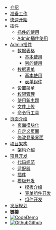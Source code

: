 - [介绍](README)
- [准备工作](install)
- [快速开始](quick_start)
- [插件]()
  - [插件的使用](plugins/plugins)    
  - [Admin插件使用](plugins/admin) 
- [Admin插件]()
  - [数据表格]()
    - [基本使用](admin/table/basic)
    - [列的使用](admin/table/column_usage)
  - [数据表单]()
    - [基本使用](admin/form/basic)
    - [表单组件](admin/form/components)
  - [设置菜单](admin/menus)
  - [权限管理](admin/rbac)
  - [使用新主题](admin/theme)
  - [文件上传](admin/file)
  - [命令行工具](admin/cli)
- [页面介绍]()
  - [页面模块化](pages/modules)    
  - [自定义页面](pages/pages)   
  - [修改登录界面](pages/login)
- [项目架构]()
  - [架构介绍](architecture/introduction)
- [项目开发]()
  - [代码规范](development/code_style)
  - [适配器](development/adapter)
  - [插件](development/plugins)  
  - [模板开发](development/template/template)
    - [模板介绍](development/template/template)     
    - [表单组件开发](development/template/form)         
    - [组件开发](development/template/components) 
- [发展规划](plan)
- **链接**
- [![Code](https://icongr.am/feather/code.svg?size=16&color=808080)Demo](http://demo.go-admin.cn/admin)
- [![Github](https://icongram.jgog.in/simple/github.svg?color=808080&size=16)Github](https://github.com/GoAdminGroup/go-admin)